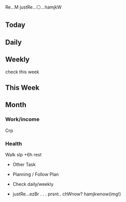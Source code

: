 
Re...M
justRe...⚪...hamjkW

## Today

## Daily

## Weekly
check this week

## This Week

## Month

### Work/income
Crp

### Health
Walk
slp +6h
rest


- Other Task

* Planning / Follow Plan
* Check daily/weekly


* justRe...ezBr . . . prsnt..
chWnow? hamjkwnow(img!)
